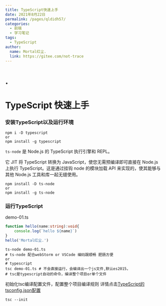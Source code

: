 ```yaml
---
title: TypeScript快速上手
date: 2021年8月22日
permalink: /pages/qldidh57/
categories:
  - 前端
  - 学习笔记
tags:
  - TypeScript
author:
  name: Mortal红尘.
  link: https://gitee.com/not-trace
---
```

# .
# TypeScript 快速上手

### 安装TypeScript以及运行环境

```
npm i -D typescript
or
npm install -g typescript
```

`ts-node` 是 Node.js 的 TypeScript 执行引擎和 REPL。

它 JIT 将 TypeScript 转换为 JavaScript，使您无需预编译即可直接在 Node.js 上执行 TypeScript。这是通过挂钩 node 的模块加载 API 来实现的，使其能够与其他 Node.js 工具和库一起无缝使用。

```
npm install -D ts-node
or
npm install -g ts-node
```

### 运行TypeScript

demo-01.ts

```typescript
function hello(name:string):void{
    console.log(`hello ${name}`)
}
hello('Mortal红尘.')
```

```shell
ts-node demo-01.ts
# ts-node 配合webStorm or VSCode 编码跟顺畅 肥肠方便
or
# typescript
tsc demo-01.ts # 不会直接运行，会编译出一个js文件,默认es2015，
# tsc是typescript自动的命令，编译整个项目or单个文件
```

初始化tsc编译配置文件，配置整个项目编译规则
详情点击[TypeScript的tsconfig.json配置](https://www.typescriptlang.org/docs/handbook/tsconfig-json.html)
```
tsc --init
```




